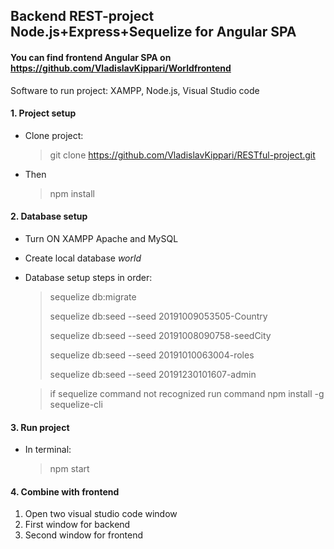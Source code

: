 
## Backend REST-project Node.js+Express+Sequelize for Angular SPA
#### You can find frontend Angular SPA on  https://github.com/VladislavKippari/Worldfrontend
Software to run project: XAMPP, Node.js, Visual Studio code
#### 1. Project setup
* Clone project:
  > git clone https://github.com/VladislavKippari/RESTful-project.git
* Then
  > npm install
#### 2. Database setup
* Turn ON XAMPP Apache and MySQL
* Create local database *world*
* Database setup steps in order:
  >sequelize db:migrate
  >
  >sequelize db:seed --seed 20191009053505-Country
  >
  >sequelize db:seed --seed 20191008090758-seedCity  
  >
  >sequelize db:seed --seed 20191010063004-roles
  >
  >sequelize db:seed --seed 20191230101607-admin
  
  >if sequelize command not recognized run command npm install -g sequelize-cli
  
   

#### 3. Run project
* In terminal:
  > npm start
#### 4. Combine with frontend
1. Open two visual studio code window
2. First window for backend
3. Second window for frontend
